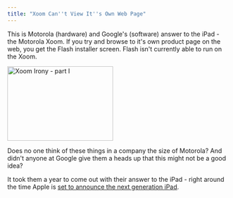 ```yaml
---
title: "Xoom Can''t View It''s Own Web Page"
---
```

<p>This is Motorola (hardware) and Google's (software) answer to the iPad - the Motorola Xoom. If you try and browse to it's own product page on the web, you get the Flash installer screen. Flash isn't currently able to run on the Xoom.</p>
<p><a href="http://www.flickr.com/photos/26574892@N07/5475257624/" title="Xoom Irony - part I by Jerry Knaus, on Flickr"><img src="http://farm6.static.flickr.com/5219/5475257624_7807327f69_m.jpg" width="240" height="169" alt="Xoom Irony - part I" /></a></p>
<p>Does no one think of these things in a company the size of Motorola? And didn't anyone at Google give them a heads up that this might not be a good idea?</p>
<p>It took them a year to come out with their answer to the iPad - right around the time Apple is <a href="http://www.macrumors.com/2011/02/23/apple-issues-invitations-for-march-2nd-media-event-to-introduce-next-generation-ipad/">set to announce the next generation iPad</a>.</p>
